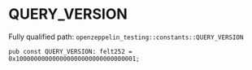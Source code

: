 # QUERY_VERSION

Fully qualified path: `openzeppelin_testing::constants::QUERY_VERSION`

<pre><code class="language-rust">pub const QUERY_VERSION: felt252 = 0x100000000000000000000000000000001;</code></pre>

